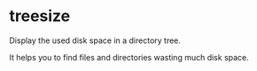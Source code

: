 treesize
========

Display the used disk space in a directory tree.

It helps you to find files and directories wasting much disk space.
